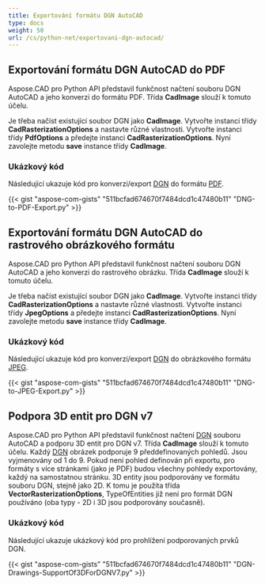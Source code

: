```yaml
---
title: Exportování formátu DGN AutoCAD
type: docs
weight: 50
url: /cs/python-net/exportovani-dgn-autocad/
---
```


## **Exportování formátu DGN AutoCAD do PDF**

Aspose.CAD pro Python API představil funkčnost načtení souboru DGN AutoCAD a jeho konverzi do formátu PDF. Třída **CadImage** slouží k tomuto účelu.

Je třeba načíst existující soubor DGN jako **CadImage**. Vytvořte instanci třídy **CadRasterizationOptions** a nastavte různé vlastnosti. Vytvořte instanci třídy **PdfOptions** a předejte instanci **CadRasterizationOptions**. Nyní zavolejte metodu **save** instance třídy **CadImage**.

### Ukázkový kód

Následující ukazuje kód pro konverzi/export [DGN](https://docs.fileformat.com/cad/dgn/) do formátu [PDF](https://docs.fileformat.com/pdf/).

{{< gist "aspose-com-gists" "511bcfad674670f7484dcd1c47480b11" "DNG-to-PDF-Export.py" >}}


## **Exportování formátu DGN AutoCAD do rastrového obrázkového formátu**

Aspose.CAD pro Python API představil funkčnost načtení souboru DGN AutoCAD a jeho konverzi do rastrového obrázku. Třída **CadImage** slouží k tomuto účelu.

Je třeba načíst existující soubor DGN jako **CadImage**. Vytvořte instanci třídy **CadRasterizationOptions** a nastavte různé vlastnosti. Vytvořte instanci třídy **JpegOptions** a předejte instanci **CadRasterizationOptions**. Nyní zavolejte metodu **save** instance třídy **CadImage**.

### Ukázkový kód

Následující ukazuje kód pro konverzi/export [DGN](https://docs.fileformat.com/cad/dgn/) do obrázkového formátu [JPEG](https://docs.fileformat.com/image/jpeg/).

{{< gist "aspose-com-gists" "511bcfad674670f7484dcd1c47480b11" "DNG-to-JPEG-Export.py" >}}

## **Podpora 3D entit pro DGN v7**

Aspose.CAD pro Python API představil funkčnost načtení [DGN](https://docs.fileformat.com/cad/dgn/) souboru AutoCAD a podporu 3D entit pro DGN v7. Třída **CadImage** slouží k tomuto účelu. Každý [DGN](https://docs.fileformat.com/cad/dgn/) obrázek podporuje 9 předdefinovaných pohledů. Jsou vyjmenovány od 1 do 9. Pokud není pohled definován při exportu, pro formáty s více stránkami (jako je PDF) budou všechny pohledy exportovány, každý na samostatnou stránku. 3D entity jsou podporovány ve formátu souboru DGN, stejně jako 2D. K tomu je použita třída **VectorRasterizationOptions**, TypeOfEntities již není pro formát DGN používáno (oba typy - 2D i 3D jsou podporovány současně).

### Ukázkový kód

Následující ukazuje ukázkový kód pro prohlížení podporovaných prvků DGN.

{{< gist "aspose-com-gists" "511bcfad674670f7484dcd1c47480b11" "DGN-Drawings-SupportOf3DForDGNV7.py" >}}
